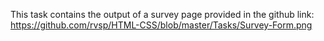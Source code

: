 This task contains the output of a survey page provided in the github link: https://github.com/rvsp/HTML-CSS/blob/master/Tasks/Survey-Form.png
